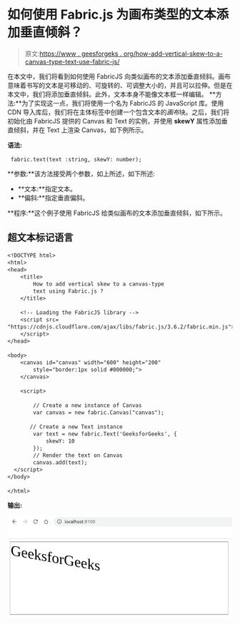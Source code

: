 # 如何使用 Fabric.js 为画布类型的文本添加垂直倾斜？

> 原文:[https://www . geesforgeks . org/how-add-vertical-skew-to-a-canvas-type-text-use-fabric-js/](https://www.geeksforgeeks.org/how-to-add-vertical-skew-to-a-canvas-type-text-using-fabric-js/)

在本文中，我们将看到如何使用 FabricJS 向类似画布的文本添加垂直倾斜。画布意味着书写的文本是可移动的、可旋转的、可调整大小的，并且可以拉伸。但是在本文中，我们将添加垂直倾斜。此外，文本本身不能像文本框一样编辑。
**方法:**为了实现这一点，我们将使用一个名为 FabricJS 的 JavaScript 库。使用 CDN 导入库后，我们将在主体标签中创建一个包含文本的*画布*块。之后，我们将初始化由 FabricJS 提供的 Canvas 和 Text 的实例，并使用 **skewY** 属性添加垂直倾斜，并在 Text 上渲染 Canvas，如下例所示。

**语法:**

```
 fabric.text(text :string, skewY: number); 
```

**参数:**该方法接受两个参数，如上所述，如下所述:

*   **文本:**指定文本。
*   **偏斜:**指定垂直偏斜。

**程序:**这个例子使用 FabricJS 给类似画布的文本添加垂直倾斜，如下所示。

## 超文本标记语言

```
<!DOCTYPE html>
<html>
<head>
    <title>
        How to add vertical skew to a canvas-type
        text using Fabric.js ?
    </title>

    <!-- Loading the FabricJS library -->
    <script src=
"https://cdnjs.cloudflare.com/ajax/libs/fabric.js/3.6.2/fabric.min.js">
    </script>
</head>

<body>
    <canvas id="canvas" width="600" height="200"
        style="border:1px solid #000000;">
    </canvas>

    <script>

        // Create a new instance of Canvas
        var canvas = new fabric.Canvas("canvas");

       // Create a new Text instance
        var text = new fabric.Text('GeeksforGeeks', {
            skewY: 10
        });
        // Render the text on Canvas
        canvas.add(text);
  </script>
</body>

</html>
```

**输出:**

![](img/3b6159186f21109794a4b70a0549f654.png)